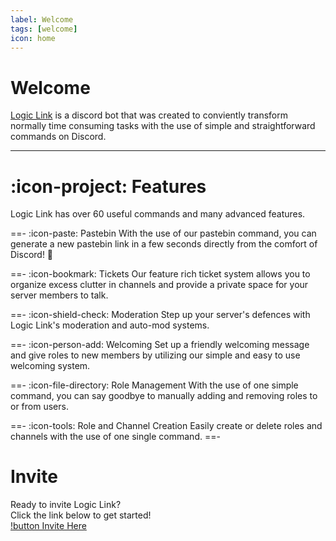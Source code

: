 ```yaml
---
label: Welcome
tags: [welcome]
icon: home
---
```


# Welcome
[Logic Link](https://logic-link-bot.github.io) is a discord bot that was created to conviently transform normally time consuming tasks with the use of simple and straightforward commands on Discord.

---

# :icon-project: Features
Logic Link has over 60 useful commands and many advanced features.

==- :icon-paste: Pastebin
With the use of our pastebin command, you can generate a new pastebin link in a few seconds directly from the comfort of Discord! :partying_face:

==- :icon-bookmark: Tickets
Our feature rich ticket system allows you to organize excess clutter in channels and provide a private space for your server members to talk.

==- :icon-shield-check: Moderation
Step up your server's defences with Logic Link's moderation and auto-mod systems.

==- :icon-person-add: Welcoming
Set up a friendly welcoming message and give roles to new members by utilizing our simple and easy to use welcoming system.

==- :icon-file-directory: Role Management
With the use of one simple command, you can say goodbye to manually adding and removing roles to or from users.

==- :icon-tools: Role and Channel Creation
Easily create or delete roles and channels with the use of one single command.
==-

# Invite
Ready to invite Logic Link?<br />
Click the link below to get started!<br />
[!button Invite Here](https://discord.com/oauth2/authorize?client_id=836761561074499695&permissions=1609591030&scope=bot%20applications.commands)